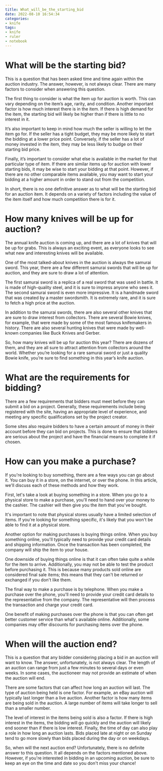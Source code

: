 ```yaml
---
title: What_will_be_the_starting_bid
date: 2022-08-10 16:54:34
categories:
- knife
tags:
- knife
- ruler
- notebook
---
```



#  What will be the starting bid?

This is a question that has been asked time and time again within the auction industry. The answer, however, is not always clear. There are many factors to consider when answering this question.

The first thing to consider is what the item up for auction is worth. This can vary depending on the item’s age, rarity, and condition. Another important factor is how much interest there is in the item. If there is high demand for the item, the starting bid will likely be higher than if there is little to no interest in it.

It’s also important to keep in mind how much the seller is willing to let the item go for. If the seller has a tight budget, they may be more likely to start the bidding at a lower price point. Conversely, if the seller has a lot of money invested in the item, they may be less likely to budge on their starting bid price.

Finally, it’s important to consider what else is available in the market for that particular type of item. If there are similar items up for auction with lower starting bids, it may be wise to start your bidding at that point. However, if there are no other comparable items available, you may want to start your bidding at a higher amount in order to stand out from the competition.

In short, there is no one definitive answer as to what will be the starting bid for an auction item. It depends on a variety of factors including the value of the item itself and how much competition there is for it.

#  How many knives will be up for auction?

The annual knife auction is coming up, and there are a lot of knives that will be up for grabs. This is always an exciting event, as everyone looks to see what new and interesting knives will be available.

One of the most talked-about knives in the auction is always the samurai sword. This year, there are a few different samurai swords that will be up for auction, and they are sure to draw a lot of attention.

The first samurai sword is a replica of a real sword that was used in battle. It is made of high-quality steel, and it is sure to impress anyone who sees it. The second samurai sword is even more impressive. It is a handmade sword that was created by a master swordsmith. It is extremely rare, and it is sure to fetch a high price at the auction.

In addition to the samurai swords, there are also several other knives that are sure to draw interest from collectors. There are several Bowie knives, for example, that were made by some of the most famous knifemakers in history. There are also several hunting knives that were made by well-known companies like Buck Knives and Gerber.

So, how many knives will be up for auction this year? There are dozens of them, and they are all sure to attract attention from collectors around the world. Whether you’re looking for a rare samurai sword or just a quality Bowie knife, you’re sure to find something in this year’s knife auction.

#  What are the requirements for bidding?

There are a few requirements that bidders must meet before they can submit a bid on a project. Generally, these requirements include being registered with the site, having an appropriate level of experience, and meeting any specific qualifications set by the project creator.

Some sites also require bidders to have a certain amount of money in their account before they can bid on projects. This is done to ensure that bidders are serious about the project and have the financial means to complete it if chosen.

#  How can you make a purchase?

If you're looking to buy something, there are a few ways you can go about it. You can buy it in a store, on the internet, or over the phone. In this article, we'll discuss each of these methods and how they work.

First, let's take a look at buying something in a store. When you go to a physical store to make a purchase, you'll need to hand over your money to the cashier. The cashier will then give you the item that you've bought.

It's important to note that physical stores usually have a limited selection of items. If you're looking for something specific, it's likely that you won't be able to find it at a physical store.

Another option for making purchases is buying things online. When you buy something online, you'll typically need to provide your credit card details and shipping information. Once the transaction has been completed, the company will ship the item to your house.

One downside of buying things online is that it can often take quite a while for the item to arrive. Additionally, you may not be able to test the product before purchasing it. This is because many products sold online are considered final sale items; this means that they can't be returned or exchanged if you don't like them.

The final way to make a purchase is by telephone. When you make a purchase over the phone, you'll need to provide your credit card details to the representative from the company. The representative will then process the transaction and charge your credit card.

One benefit of making purchases over the phone is that you can often get better customer service than what's available online. Additionally, some companies may offer discounts for purchasing items over the phone.

#  When will the auction end?

This is a question that any bidder considering placing a bid in an auction will want to know. The answer, unfortunately, is not always clear. The length of an auction can range from just a few minutes to several days or even weeks. In some cases, the auctioneer may not provide an estimate of when the auction will end.

There are some factors that can affect how long an auction will last. The type of auction being held is one factor. For example, an eBay auction will typically last longer than a live auction. Another factor is how many items are being sold in the auction. A large number of items will take longer to sell than a smaller number.

The level of interest in the items being sold is also a factor. If there is high interest in the items, the bidding will go quickly and the auction will likely end sooner than if there is low interest. Finally, the time of day can also play a role in how long an auction lasts. Bids placed late at night or on Sunday tend to go more slowly than bids placed during the day or on weekdays.

So, when will the next auction end? Unfortunately, there is no definite answer to this question. It all depends on the factors mentioned above. However, if you're interested in bidding in an upcoming auction, be sure to keep an eye on the time and date so you don't miss your chance!